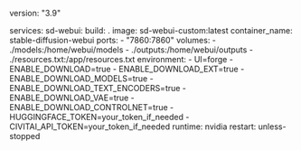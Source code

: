 version: "3.9"

services:
  sd-webui:
    build: .
    image: sd-webui-custom:latest
    container_name: stable-diffusion-webui
    ports:
      - "7860:7860"
    volumes:
      - ./models:/home/webui/models
      - ./outputs:/home/webui/outputs
      - ./resources.txt:/app/resources.txt
    environment:
      - UI=forge
      - ENABLE_DOWNLOAD=true
      - ENABLE_DOWNLOAD_EXT=true
      - ENABLE_DOWNLOAD_MODELS=true
      - ENABLE_DOWNLOAD_TEXT_ENCODERS=true
      - ENABLE_DOWNLOAD_VAE=true
      - ENABLE_DOWNLOAD_CONTROLNET=true
      - HUGGINGFACE_TOKEN=your_token_if_needed
      - CIVITAI_API_TOKEN=your_token_if_needed
    runtime: nvidia
    restart: unless-stopped
